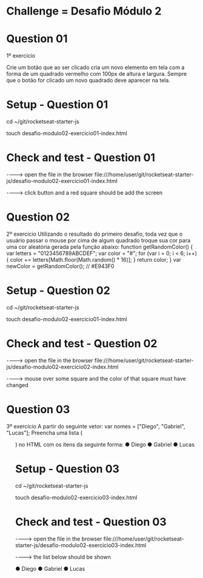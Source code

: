 # Challenge = Desafio Módulo 2

# Question 01

1º exercício

Crie um botão que ao ser clicado cria um novo elemento em tela com a forma de um quadrado vermelho com 100px de altura e largura. Sempre que o botão for clicado um novo quadrado deve
aparecer na tela.

# Setup - Question 01

cd ~/git/rocketseat-starter-js

touch desafio-modulo02-exercicio01-index.html

# Check and test - Question 01

\----> open the file in the browser file:///home/user/git/rocketseat-starter-js/desafio-modulo02-exercicio01-index.html

\----> click button and a red square should be add the screen


# Question 02

2º exercício
Utilizando o resultado do primeiro desafio, toda vez que o usuário passar o mouse por cima de
algum quadrado troque sua cor para uma cor aleatória gerada pela função abaixo:
function getRandomColor() {
 var letters = "0123456789ABCDEF";
 var color = "#";
 for (var i = 0; i < 6; i++) {
 color += letters[Math.floor(Math.random() * 16)];
 }
 return color;
}
var newColor = getRandomColor(); // #E943F0


# Setup - Question 02

cd ~/git/rocketseat-starter-js

touch desafio-modulo02-exercicio01-index.html

# Check and test - Question 02

\----> open the file in the browser file:///home/user/git/rocketseat-starter-js/desafio-modulo02-exercicio02-index.html

\----> mouse over some square and the color of that square must have changed

# Question 03 

3º exercício
A partir do seguinte vetor:
var nomes = ["Diego", "Gabriel", "Lucas"];
Preencha uma lista (<ul>) no HTML com os itens da seguinte forma:
● Diego
● Gabriel
● Lucas

# Setup - Question 03

cd ~/git/rocketseat-starter-js

touch desafio-modulo02-exercicio03-index.html

# Check and test - Question 03

\----> open the file in the browser file:///home/user/git/rocketseat-starter-js/desafio-modulo02-exercicio03-index.html

\----> the list below should be shown

● Diego
● Gabriel
● Lucas
